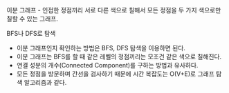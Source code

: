 이분 그래프 - 인접한 정점끼리 서로 다른 색으로 칠해서 모든 정점을 두 가지 색으로만 칠할 수 있는 그래프.

BFS나 DFS로 탐색

- 이분 그래프인지 확인하는 방법은 BFS, DFS 탐색을 이용하면 된다.
- 이분 그래프는 BFS를 할 때 같은 레벨의 정점끼리는 모조건 같은 색으로 칠해진다.
- 연결 성분의 개수(Connected Component)를 구하는 방법과 유사하다.
- 모든 정점을 방문하며 간선을 검사하기 때문에 시간 복잡도는 O(V+E)로 그래프 탐색 알고리즘과 같다.
